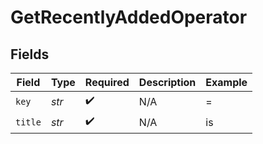 # GetRecentlyAddedOperator


## Fields

| Field              | Type               | Required           | Description        | Example            |
| ------------------ | ------------------ | ------------------ | ------------------ | ------------------ |
| `key`              | *str*              | :heavy_check_mark: | N/A                | =                  |
| `title`            | *str*              | :heavy_check_mark: | N/A                | is                 |